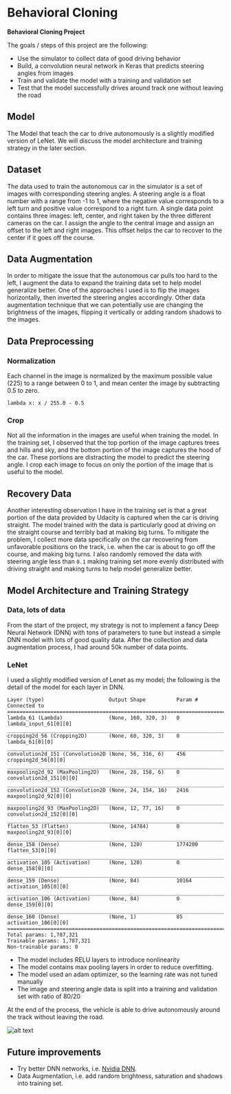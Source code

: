 # **Behavioral Cloning** 


**Behavioral Cloning Project**

The goals / steps of this project are the following:

* Use the simulator to collect data of good driving behavior
* Build, a convolution neural network in Keras that predicts steering angles from images
* Train and validate the model with a training and validation set
* Test that the model successfully drives around track one without leaving the road


[//]: # (Image References)

[image1]: ./examples/placeholder.png "Model Visualization"
[image2]: ./examples/placeholder.png "Grayscaling"
[image3]: ./examples/placeholder_small.png "Recovery Image"
[image4]: ./examples/placeholder_small.png "Recovery Image"
[image5]: ./examples/placeholder_small.png "Recovery Image"
[image6]: ./examples/placeholder_small.png "Normal Image"
[image7]: ./examples/placeholder_small.png "Flipped Image"

## Model
The Model that teach the car to drive autonomously is a slightly modified version of LeNet. We will discuss the model architecture and training strategy in the later section.

## Dataset 
The data used to train the autonomous car in the simulator is a set of images with corresponding steering angles. A steering angle is a float number with a range from -1 to 1, where the negative value corresponds to a left turn and positive value correspond to a right turn. A single data point contains three images: left, center, and right taken by the three different cameras on the car. I assign the angle to the central image and assign an offset to the left and right images. This offset helps the car to recover to the center if it goes off the course.

## Data Augmentation
In order to mitigate the issue that the autonomous car pulls too hard to the left, I augment the data to expand the training data set to help model generalize better. One of the approaches I used is to flip the images horizontally, then inverted the steering angles accordingly. Other data augmentation technique that we can potentially use are changing the brightness of the images, flipping it vertically or adding random shadows to the images.

## Data Preprocessing
### Normalization
Each channel in the image is normalized by the maximum possible value (225) to a range between 0 to 1, and mean center the image by subtracting 0.5 to zero. 

```
lambda x: x / 255.0 - 0.5
```

### Crop 
Not all the information in the images are useful when training the model. In the training set, I observed that the top portion of the image captures trees and hills and sky, and the bottom portion of the image captures the hood of the car. These portions are distracting the model to predict the steering angle. I crop each image to focus on only the portion of the image that is useful to the model.


## Recovery Data

Another interesting observation I have in the training set is that a great portion of the data provided by Udacity is captured when the car is driving straight. The model trained with the data is particularly good at driving on the straight course and terribly bad at making big turns. To mitigate the problem, I collect more data specifically on the car recovering from unfavorable positions on the track, i.e. when the car is about to go off the course, and making big turns. I also randomly removed the data with steering angle less than `0.1` making training set more evenly distributed with driving straight and making turns to help model generalize better.

## Model Architecture and Training Strategy
### Data, lots of data
From the start of the project, my strategy is not to implement a fancy Deep Neural Network (DNN) with tons of parameters to tune but instead a simple DNN model with lots of good quality  data. After the collection and data augmentation process, I had around 50k number of data points.

### LeNet
I used a slightly modified version of Lenet as my model; the following is the detail of the model for each layer in DNN.


```
Layer (type)                     Output Shape          Param #     Connected to                     
====================================================================================================
lambda_61 (Lambda)               (None, 160, 320, 3)   0           lambda_input_61[0][0]            
____________________________________________________________________________________________________
cropping2d_56 (Cropping2D)       (None, 60, 320, 3)    0           lambda_61[0][0]                  
____________________________________________________________________________________________________
convolution2d_151 (Convolution2D (None, 56, 316, 6)    456         cropping2d_56[0][0]              
____________________________________________________________________________________________________
maxpooling2d_92 (MaxPooling2D)   (None, 28, 158, 6)    0           convolution2d_151[0][0]          
____________________________________________________________________________________________________
convolution2d_152 (Convolution2D (None, 24, 154, 16)   2416        maxpooling2d_92[0][0]            
____________________________________________________________________________________________________
maxpooling2d_93 (MaxPooling2D)   (None, 12, 77, 16)    0           convolution2d_152[0][0]          
____________________________________________________________________________________________________
flatten_53 (Flatten)             (None, 14784)         0           maxpooling2d_93[0][0]            
____________________________________________________________________________________________________
dense_158 (Dense)                (None, 120)           1774200     flatten_53[0][0]                 
____________________________________________________________________________________________________
activation_105 (Activation)      (None, 120)           0           dense_158[0][0]                  
____________________________________________________________________________________________________
dense_159 (Dense)                (None, 84)            10164       activation_105[0][0]             
____________________________________________________________________________________________________
activation_106 (Activation)      (None, 84)            0           dense_159[0][0]                  
____________________________________________________________________________________________________
dense_160 (Dense)                (None, 1)             85          activation_106[0][0]             
====================================================================================================
Total params: 1,787,321
Trainable params: 1,787,321
Non-trainable params: 0

```


* The model includes RELU layers to introduce nonlinearity
* The model contains max pooling layers in order to reduce overfitting. 
* The model used an adam optimizer, so the learning rate was not tuned manually
* The image and steering angle data is split into a training and validation set with ratio of 80/20

At the end of the process, the vehicle is able to drive autonomously around the track without leaving the road.

![alt text](https://github.com/danny2000tw/CarND-Behavioral-Cloning-P3/blob/master/ezgif.com-gif-maker.gif "Logo Title Text 1")

## Future improvements
* Try better DNN networks, i.e. [Nvidia DNN](https://images.nvidia.com/content/tegra/automotive/images/2016/solutions/pdf/end-to-end-dl-using-px.pdf).
* Data Augmentation, i.e. add random brightness, saturation and shadows into training set.
